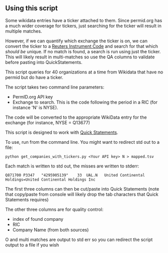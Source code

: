 ## Using this script

Some wikidata entries have a ticker attached to them. Since permid.org has a much wider coverage for tickers, just searching 
for the ticker will result in multiple matches.

However, if we can quantify which exchange the ticker is on, we can convert the ticker to a [Reuters Instrument Code](https://en.wikipedia.org/wiki/Reuters_Instrument_Code) and search for that which _should be_ unique. If no match is found, a search is run using just 
the ticker. This will likely result in multi-matches so use the QA columns to validate before pasting into QuickStatements.

This script queries for 40 organizations at a time from Wikidata that have no permid but do have a ticker. 

The script takes two command line parameters:
- PermID.org API key
- Exchange to search. This is the code following the period in a RIC (for instance 'N' is NYSE). 

The code will be converted to the appropriate WikiData entry for the exchange (for instance, NYSE = Q13677)

This script is designed to work with [Quick Statements](https://tools.wmflabs.org/wikidata-todo/quick_statements.php).

To use, run from the command line. You might want to redirect std out to a file:
```shell
python get_companies_with_tickers.py <Your API key> N > mapped.tsv
```

Each match is written to std out, the misses are written to stderr:
 
```
Q871700	P3347	"4295905139"	33	UAL.N	United Continental Holdings=United Continental Holdings Inc
```

The first three columns can then be cut/paste into Quick Statements (note that copy/paste from console will likely drop the tab
characters that Quick Statements requires)

The other three columns are for quality control:
- index of found company
- RIC 
- Company Name (from both sources)

O and multi matches are output to std err so you can redirect the script output to a file if you wish

